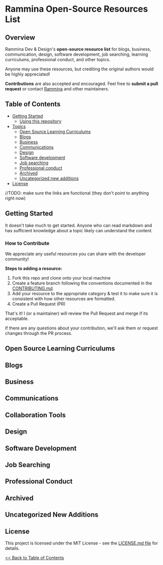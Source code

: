 # Rammina Open-Source Resources List

## Overview

Rammina Dev & Design's **open-source resource list** for blogs, business, communication, design, software development, job searching, learning curriculums, professional conduct, and other topics. 

Anyone may use these resources, but crediting the original authors would be highly appreciated!

**Contributions** are also accepted and encouraged. Feel free to **submit a pull request** or contact [Rammina](https://github.com/Rammina/) and other maintainers.

## Table of Contents

- [Getting Started]()
  - [Using this repository]()
- [Topics]()
  - [Open Source Learning Curriculums]()
  - [Blogs]()
  - [Business]()
  - [Communications]()
  - [Design]()
  - [Software development]()
  - [Job searching]()  
  - [Professional conduct]()
  - [Archived]()
  - [Uncategorized new additions]()
- [License]()

//TODO: make sure the links are functional (they don't point to anything right now)

## Getting Started

It doesn't take much to get started. Anyone who can read markdown and has sufficient knowledge about a topic likely can understand the content.

### How to Contribute

We appreciate any useful resources you can share with the developer community! 

**Steps to adding a resource:**

1. Fork this repo and clone onto your local machine
2. Create a feature branch following the conventions documented in the [CONTRIBUTING.md](https://github.com/Rammina/rammina-learning-resources/blob/main/CONTRIBUTING.md).
3. Add your resource to the appropriate category & test it to make sure it is consistent with how other resources are formatted.
4. Create a Pull Request (PR)

That's it! I (or a maintainer) will review the Pull Request and merge if its acceptable.

If there are any questions about your contribution, we'll ask them or request changes through the PR process.

## Open Source Learning Curriculums

## Blogs

## Business

## Communications

## Collaboration Tools

## Design

## Software Development

## Job Searching

## Professional Conduct

## Archived

## Uncategorized New Additions

## License

This project is licensed under the MIT License - see the [LICENSE.md file](https://github.com/Rammina/rammina-learning-resources/blob/main/LICENSE) for details.

[<< Back to Table of Contents](https://github.com/Rammina/rammina-learning-resources#table-of-contents)
